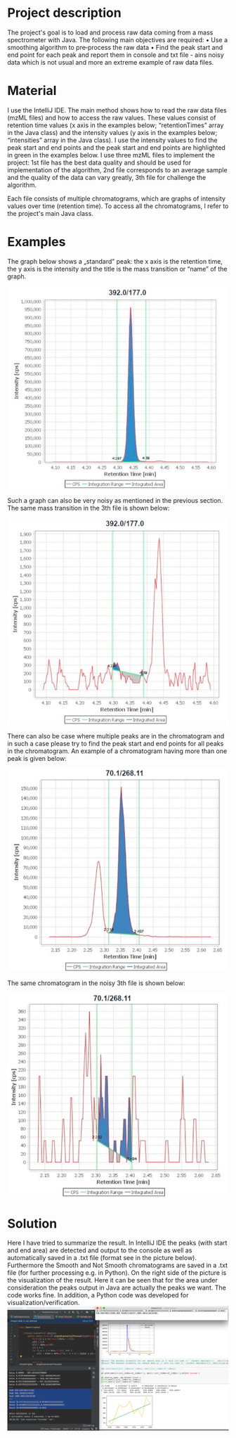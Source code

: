 # Project description
The project's goal is to load and process raw data coming from a mass spectrometer with Java. The following main objectives are required:
• Use a smoothing algorithm to pre‐process the raw data
• Find the peak start and end point for each peak and report them in console and txt file - ains noisy data which is not usual and more an extreme example of raw data files.

# Material
I use the IntelliJ IDE. The main method shows how to read the raw data files (mzML files) and how to access the raw values. These values consist of retention time values (x axis in the examples below; “retentionTimes” array in the Java class) and the intensity values (y axis in the examples below; “intensities” array in the Java class).
I use the intensity values to find the peak start and end points and the peak start and end points are highlighted in green in the examples below.
I use three mzML files to implement the project: 1st file has the best data quality and should be used for implementation of the algorithm, 2nd file corresponds to an average sample and the quality of the data can vary greatly, 3th file for challenge the algorithm.

Each file consists of multiple chromatograms, which are graphs of intensity values over time (retention time). To access all the chromatograms, I refer to the project's main Java class.

# Examples
The graph below shows a „standard” peak: the x axis is the retention time, the y axis is the intensity and the title is the mass transition or “name” of the graph.

![Example 1](pics/exp1.png)

Such a graph can also be very noisy as mentioned in the previous section. The same mass transition in the 3th file is shown below:

![Example 2](pics/exp2.png)

There can also be case where multiple peaks are in the chromatogram and in such a case please try to find the peak start and end points for all peaks in the chromatogram. An example of a chromatogram having more than one peak is given below:

![Example 3](pics/exp3.png)

The same chromatogram in the noisy 3th file is shown below:

![Example 4](pics/exp4.png)

# Solution
Here I have tried to summarize the result. In IntelliJ IDE the peaks (with start and end area) are detected and output to the console as well as automatically saved in a .txt file (format see in the picture below). Furthermore the Smooth and Not Smooth chromatograms are saved in a .txt file (for further processing e.g. in Python). On the right side of the picture is the visualization of the result. Here it can be seen that for the area under consideration the peaks output in Java are actually the peaks we want. The code works fine. In addition, a Python code was developed for visualization/verification.
![End Solution](pics/sol_end.png)

